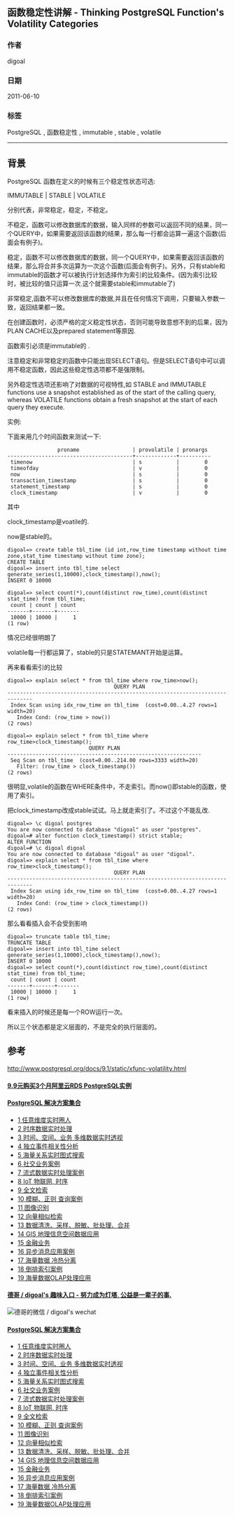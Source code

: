 ## 函数稳定性讲解 - Thinking PostgreSQL Function's Volatility Categories  
                            
### 作者                            
digoal                            
                            
### 日期                            
2011-06-10                           
                            
### 标签                            
PostgreSQL , 函数稳定性 , immutable , stable , volatile   
                            
----                            
                            
## 背景        
PostgreSQL 函数在定义的时候有三个稳定性状态可选:  
  
IMMUTABLE | STABLE | VOLATILE  
  
分别代表，非常稳定，稳定，不稳定。  
  
不稳定，函数可以修改数据库的数据，输入同样的参数可以返回不同的结果，同一个QUERY中，如果需要返回该函数的结果，那么每一行都会运算一遍这个函数(后面会有例子)。  
  
稳定，函数不可以修改数据库的数据，同一个QUERY中，如果需要返回该函数的结果，那么将合并多次运算为一次这个函数(后面会有例子)。另外，只有stable和immutable的函数才可以被执行计划选择作为索引的比较条件。(因为索引比较时，被比较的值只运算一次.这个就需要stable和immutable了)  
  
非常稳定,函数不可以修改数据库的数据,并且在任何情况下调用，只要输入参数一致，返回结果都一致。  
  
在创建函数时，必须严格的定义稳定性状态，否则可能导致意想不到的后果，因为PLAN CACHE以及prepared statement等原因.  
  
函数索引必须是immutable的 .   
  
注意稳定和非常稳定的函数中只能出现SELECT语句。但是SELECT语句中可以调用不稳定函数，因此这些稳定性选项都不是强限制。  
  
另外稳定性选项还影响了对数据的可视特性,如 STABLE and IMMUTABLE functions use a snapshot established as of the start of the calling query, whereas VOLATILE functions obtain a fresh snapshot at the start of each query they execute.  
  
实例:  
  
下面来用几个时间函数来测试一下:  
  
```  
                proname                 | provolatile | pronargs   
----------------------------------------+-------------+----------  
 timenow                                | s           |        0  
 timeofday                              | v           |        0  
 now                                    | s           |        0  
 transaction_timestamp                  | s           |        0  
 statement_timestamp                    | s           |        0  
 clock_timestamp                        | v           |        0  
```  
  
其中  
  
clock_timestamp是voatile的.  
  
now是stable的。  
  
```  
digoal=> create table tbl_time (id int,row_time timestamp without time zone,stat_time timestamp without time zone);  
CREATE TABLE  
digoal=> insert into tbl_time select generate_series(1,10000),clock_timestamp(),now();  
INSERT 0 10000  
  
digoal=> select count(*),count(distinct row_time),count(distinct stat_time) from tbl_time;  
 count | count | count   
-------+-------+-------  
 10000 | 10000 |     1  
(1 row)  
```  
  
情况已经很明朗了  
  
volatile每一行都运算了，stable的只是STATEMANT开始是运算。  
  
再来看看索引的比较  
  
```  
digoal=> explain select * from tbl_time where row_time>now();  
                                  QUERY PLAN                                    
------------------------------------------------------------------------------  
 Index Scan using idx_row_time on tbl_time  (cost=0.00..4.27 rows=1 width=20)  
   Index Cond: (row_time > now())  
(2 rows)  
  
digoal=> explain select * from tbl_time where row_time>clock_timestamp();  
                          QUERY PLAN                            
--------------------------------------------------------------  
 Seq Scan on tbl_time  (cost=0.00..214.00 rows=3333 width=20)  
   Filter: (row_time > clock_timestamp())  
(2 rows)  
```  
  
很明显,volatile的函数在WHERE条件中，不走索引。而now()即stable的函数，使用了索引。  
  
把clock_timestamp改成stable试试。马上就走索引了。不过这个不能乱改.  
  
```  
digoal=> \c digoal postgres  
You are now connected to database "digoal" as user "postgres".  
digoal=# alter function clock_timestamp() strict stable;  
ALTER FUNCTION  
digoal=# \c digoal digoal  
You are now connected to database "digoal" as user "digoal".  
digoal=> explain select * from tbl_time where row_time>clock_timestamp();  
                                  QUERY PLAN                                    
------------------------------------------------------------------------------  
 Index Scan using idx_row_time on tbl_time  (cost=0.00..4.27 rows=1 width=20)  
   Index Cond: (row_time > clock_timestamp())  
(2 rows)  
```  
  
那么看看插入会不会受到影响  
  
```  
digoal=> truncate table tbl_time;  
TRUNCATE TABLE  
digoal=> insert into tbl_time select generate_series(1,10000),clock_timestamp(),now();  
INSERT 0 10000  
digoal=> select count(*),count(distinct row_time),count(distinct stat_time) from tbl_time;  
 count | count | count   
-------+-------+-------  
 10000 | 10000 |     1  
(1 row)  
```  
  
看来插入的时候还是每一个ROW运行一次。  
  
所以三个状态都是定义层面的，不是完全的执行层面的。  
  
## 参考  
http://www.postgresql.org/docs/9.1/static/xfunc-volatility.html  
  
  
  
  
  
  
  
  
  
  
  
  
  
  
  
  
  
  
  
  
  
  
  
  
  
  
  
  
  
  
  
  
  
  
  
  
  
  
  
  
  
  
  
  
  
#### [9.9元购买3个月阿里云RDS PostgreSQL实例](https://www.aliyun.com/database/postgresqlactivity "57258f76c37864c6e6d23383d05714ea")
  
  
#### [PostgreSQL 解决方案集合](https://yq.aliyun.com/topic/118 "40cff096e9ed7122c512b35d8561d9c8")
- [1 任意维度实时圈人](https://yq.aliyun.com/topic/118 "40cff096e9ed7122c512b35d8561d9c8")
- [2 时序数据实时处理](https://yq.aliyun.com/topic/118 "40cff096e9ed7122c512b35d8561d9c8")
- [3 时间、空间、业务 多维数据实时透视](https://yq.aliyun.com/topic/118 "40cff096e9ed7122c512b35d8561d9c8")
- [4 独立事件相关性分析](https://yq.aliyun.com/topic/118 "40cff096e9ed7122c512b35d8561d9c8")
- [5 海量关系实时图式搜索](https://yq.aliyun.com/topic/118 "40cff096e9ed7122c512b35d8561d9c8")
- [6 社交业务案例](https://yq.aliyun.com/topic/118 "40cff096e9ed7122c512b35d8561d9c8")
- [7 流式数据实时处理案例](https://yq.aliyun.com/topic/118 "40cff096e9ed7122c512b35d8561d9c8")
- [8 IoT 物联网, 时序](https://yq.aliyun.com/topic/118 "40cff096e9ed7122c512b35d8561d9c8")
- [9 全文检索](https://yq.aliyun.com/topic/118 "40cff096e9ed7122c512b35d8561d9c8")
- [10 模糊、正则 查询案例](https://yq.aliyun.com/topic/118 "40cff096e9ed7122c512b35d8561d9c8")
- [11 图像识别](https://yq.aliyun.com/topic/118 "40cff096e9ed7122c512b35d8561d9c8")
- [12 向量相似检索](https://yq.aliyun.com/topic/118 "40cff096e9ed7122c512b35d8561d9c8")
- [13 数据清洗、采样、脱敏、批处理、合并](https://yq.aliyun.com/topic/118 "40cff096e9ed7122c512b35d8561d9c8")
- [14 GIS 地理信息空间数据应用](https://yq.aliyun.com/topic/118 "40cff096e9ed7122c512b35d8561d9c8")
- [15 金融业务](https://yq.aliyun.com/topic/118 "40cff096e9ed7122c512b35d8561d9c8")
- [16 异步消息应用案例](https://yq.aliyun.com/topic/118 "40cff096e9ed7122c512b35d8561d9c8")
- [17 海量数据 冷热分离](https://yq.aliyun.com/topic/118 "40cff096e9ed7122c512b35d8561d9c8")
- [18 倒排索引案例](https://yq.aliyun.com/topic/118 "40cff096e9ed7122c512b35d8561d9c8")
- [19 海量数据OLAP处理应用](https://yq.aliyun.com/topic/118 "40cff096e9ed7122c512b35d8561d9c8")
  
  
#### [德哥 / digoal's 趣味入口 - 努力成为灯塔, 公益是一辈子的事.](https://github.com/digoal/blog/blob/master/README.md "22709685feb7cab07d30f30387f0a9ae")
  
  
![德哥的微信 / digoal's wechat](../pic/digoal_weixin.jpg "f7ad92eeba24523fd47a6e1a0e691b59")
  
  
#### [PostgreSQL 解决方案集合](https://yq.aliyun.com/topic/118 "40cff096e9ed7122c512b35d8561d9c8")
- [1 任意维度实时圈人](https://yq.aliyun.com/topic/118 "40cff096e9ed7122c512b35d8561d9c8")
- [2 时序数据实时处理](https://yq.aliyun.com/topic/118 "40cff096e9ed7122c512b35d8561d9c8")
- [3 时间、空间、业务 多维数据实时透视](https://yq.aliyun.com/topic/118 "40cff096e9ed7122c512b35d8561d9c8")
- [4 独立事件相关性分析](https://yq.aliyun.com/topic/118 "40cff096e9ed7122c512b35d8561d9c8")
- [5 海量关系实时图式搜索](https://yq.aliyun.com/topic/118 "40cff096e9ed7122c512b35d8561d9c8")
- [6 社交业务案例](https://yq.aliyun.com/topic/118 "40cff096e9ed7122c512b35d8561d9c8")
- [7 流式数据实时处理案例](https://yq.aliyun.com/topic/118 "40cff096e9ed7122c512b35d8561d9c8")
- [8 IoT 物联网, 时序](https://yq.aliyun.com/topic/118 "40cff096e9ed7122c512b35d8561d9c8")
- [9 全文检索](https://yq.aliyun.com/topic/118 "40cff096e9ed7122c512b35d8561d9c8")
- [10 模糊、正则 查询案例](https://yq.aliyun.com/topic/118 "40cff096e9ed7122c512b35d8561d9c8")
- [11 图像识别](https://yq.aliyun.com/topic/118 "40cff096e9ed7122c512b35d8561d9c8")
- [12 向量相似检索](https://yq.aliyun.com/topic/118 "40cff096e9ed7122c512b35d8561d9c8")
- [13 数据清洗、采样、脱敏、批处理、合并](https://yq.aliyun.com/topic/118 "40cff096e9ed7122c512b35d8561d9c8")
- [14 GIS 地理信息空间数据应用](https://yq.aliyun.com/topic/118 "40cff096e9ed7122c512b35d8561d9c8")
- [15 金融业务](https://yq.aliyun.com/topic/118 "40cff096e9ed7122c512b35d8561d9c8")
- [16 异步消息应用案例](https://yq.aliyun.com/topic/118 "40cff096e9ed7122c512b35d8561d9c8")
- [17 海量数据 冷热分离](https://yq.aliyun.com/topic/118 "40cff096e9ed7122c512b35d8561d9c8")
- [18 倒排索引案例](https://yq.aliyun.com/topic/118 "40cff096e9ed7122c512b35d8561d9c8")
- [19 海量数据OLAP处理应用](https://yq.aliyun.com/topic/118 "40cff096e9ed7122c512b35d8561d9c8")
  

